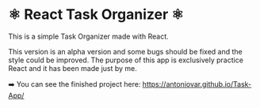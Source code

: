 # ⚛️ React Task Organizer ⚛️

This is a simple Task Organizer made with React.

This version is an alpha version and some bugs should be fixed and the style could be improved. 
The purpose of this app is exclusively practice React and it has been made just by me.

➡️ You can see the finished project here: https://antoniovar.github.io/Task-App/
